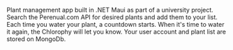 Plant management app built in .NET Maui as part of a university project.
Search the Perenual.com API for desired plants and add them to your list. 
Each time you water your plant, a countdown starts. When it's time to water it again, the Chlorophy will let you know.
Your user account and plant list are stored on MongoDb.
